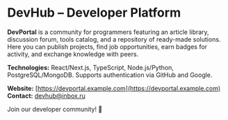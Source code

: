# DevHub – Developer Platform  

**DevPortal** is a community for programmers featuring an article library, discussion forum, tools catalog, and a repository of ready-made solutions. Here you can publish projects, find job opportunities, earn badges for activity, and exchange knowledge with peers.  

**Technologies:** React/Next.js, TypeScript, Node.js/Python, PostgreSQL/MongoDB. Supports authentication via GitHub and Google.  

**Website:** [https://devportal.example.com](https://devportal.example.com)  
**Contact:** devhub@inbox.ru

Join our developer community! 🚀
